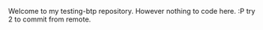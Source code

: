 Welcome to my testing-btp repository. However nothing to code here. :P
try 2 to commit from remote. 